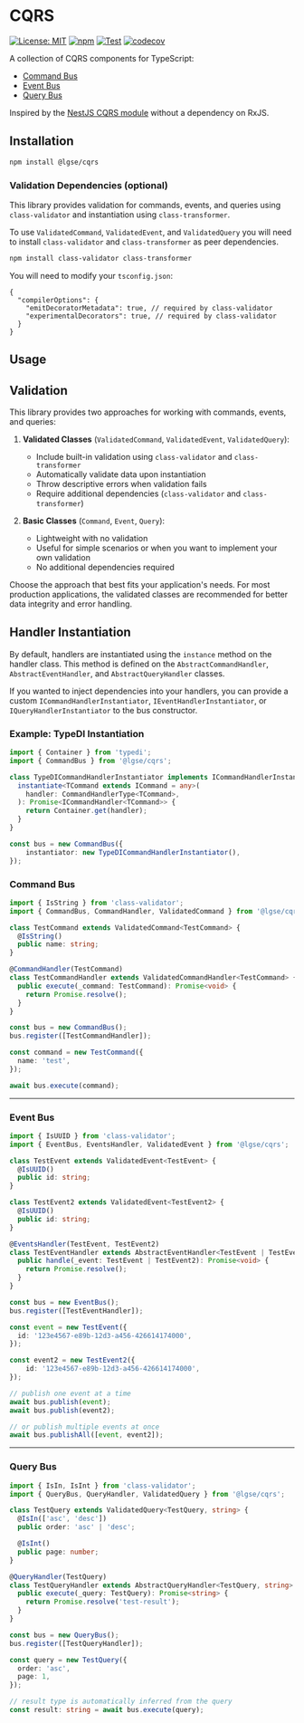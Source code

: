 # CQRS

[![License: MIT](https://img.shields.io/badge/License-MIT-blue.svg)](https://github.com/lgse/cqrs/blob/main/LICENSE)
[![npm](https://img.shields.io/npm/v/@lgse/cqrs.svg)](https://www.npmjs.com/package/@lgse/cqrs)
[![Test](https://github.com/lgse/cqrs/actions/workflows/test.yaml/badge.svg)](https://github.com/lgse/cqrs/actions/workflows/test.yaml)
[![codecov](https://codecov.io/gh/lgse/cqrs/branch/main/graph/badge.svg)](https://codecov.io/gh/lgse/cqrs)

A collection of CQRS components for TypeScript:

- [Command Bus](#command-bus)
- [Event Bus](#event-bus)
- [Query Bus](#query-bus)

Inspired by the [NestJS CQRS module](https://github.com/nestjs/cqrs) without a dependency on RxJS.

## Installation

```bash
npm install @lgse/cqrs
```

### Validation Dependencies (optional)
This library provides validation for commands, events, and queries using `class-validator` and instantiation using `class-transformer`.

To use `ValidatedCommand`, `ValidatedEvent`, and `ValidatedQuery` you will need to install `class-validator` and `class-transformer` as peer dependencies.
```bash
npm install class-validator class-transformer
```

You will need to modify your `tsconfig.json`:

```json5
{
  "compilerOptions": {
    "emitDecoratorMetadata": true, // required by class-validator
    "experimentalDecorators": true, // required by class-validator
  }
}
```

## Usage

## Validation

This library provides two approaches for working with commands, events, and queries:

1. **Validated Classes** (`ValidatedCommand`, `ValidatedEvent`, `ValidatedQuery`):
    - Include built-in validation using `class-validator` and `class-transformer`
    - Automatically validate data upon instantiation
    - Throw descriptive errors when validation fails
    - Require additional dependencies (`class-validator` and `class-transformer`)

2. **Basic Classes** (`Command`, `Event`, `Query`):
    - Lightweight with no validation
    - Useful for simple scenarios or when you want to implement your own validation
    - No additional dependencies required

Choose the approach that best fits your application's needs. For most production applications, the validated classes are recommended for better data integrity and error handling.

## Handler Instantiation

By default, handlers are instantiated using the `instance` method on the handler class. This method is defined on the `AbstractCommandHandler`, `AbstractEventHandler`, and `AbstractQueryHandler` classes.

If you wanted to inject dependencies into your handlers, you can provide a custom `ICommandHandlerInstantiator`, `IEventHandlerInstantiator`, or `IQueryHandlerInstantiator` to the bus constructor.


### Example: TypeDI Instantiation
```ts
import { Container } from 'typedi';
import { CommandBus } from '@lgse/cqrs';

class TypeDICommandHandlerInstantiator implements ICommandHandlerInstantiator {
  instantiate<TCommand extends ICommand = any>(
    handler: CommandHandlerType<TCommand>,
  ): Promise<ICommandHandler<TCommand>> {
    return Container.get(handler);
  }
}

const bus = new CommandBus({
    instantiator: new TypeDICommandHandlerInstantiator(),
});
```

### Command Bus

```ts
import { IsString } from 'class-validator';
import { CommandBus, CommandHandler, ValidatedCommand } from '@lgse/cqrs';

class TestCommand extends ValidatedCommand<TestCommand> {
  @IsString()
  public name: string;
}

@CommandHandler(TestCommand)
class TestCommandHandler extends ValidatedCommandHandler<TestCommand> {
  public execute(_command: TestCommand): Promise<void> {
    return Promise.resolve();
  }
}

const bus = new CommandBus();
bus.register([TestCommandHandler]);

const command = new TestCommand({
  name: 'test',
});

await bus.execute(command);
```

---

### Event Bus

```ts
import { IsUUID } from 'class-validator';
import { EventBus, EventsHandler, ValidatedEvent } from '@lgse/cqrs';

class TestEvent extends ValidatedEvent<TestEvent> {
  @IsUUID()
  public id: string;
}

class TestEvent2 extends ValidatedEvent<TestEvent2> {
  @IsUUID()
  public id: string;
}

@EventsHandler(TestEvent, TestEvent2)
class TestEventHandler extends AbstractEventHandler<TestEvent | TestEvent2> {
  public handle(_event: TestEvent | TestEvent2): Promise<void> {
    return Promise.resolve();
  }
}

const bus = new EventBus();
bus.register([TestEventHandler]);

const event = new TestEvent({
  id: '123e4567-e89b-12d3-a456-426614174000',
});

const event2 = new TestEvent2({
    id: '123e4567-e89b-12d3-a456-426614174000',
});

// publish one event at a time
await bus.publish(event);
await bus.publish(event2);

// or publish multiple events at once
await bus.publishAll([event, event2]);
```

---

### Query Bus

```ts
import { IsIn, IsInt } from 'class-validator';
import { QueryBus, QueryHandler, ValidatedQuery } from '@lgse/cqrs';

class TestQuery extends ValidatedQuery<TestQuery, string> {
  @IsIn(['asc', 'desc'])
  public order: 'asc' | 'desc';

  @IsInt()
  public page: number;
}

@QueryHandler(TestQuery)
class TestQueryHandler extends AbstractQueryHandler<TestQuery, string> {
  public execute(_query: TestQuery): Promise<string> {
    return Promise.resolve('test-result');
  }
}

const bus = new QueryBus();
bus.register([TestQueryHandler]);

const query = new TestQuery({
  order: 'asc',
  page: 1,
});

// result type is automatically inferred from the query
const result: string = await bus.execute(query);
```
